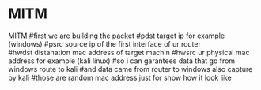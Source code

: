 # MITM
MITM
#first we are building the packet 
#pdst target ip for example (windows) 
#psrc source ip of the first interface of ur router   
#hwdst distanation mac address of target machin
#hwsrc ur physical mac address for example (kali linux)
#so i can garantees data that go from windows route to kali 
#and data came from router to windows also capture by kali
#those are random mac address just for show how it look like 
